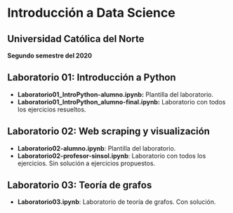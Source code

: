 # Introducción a Data Science

## Universidad Católica del Norte

**Segundo semestre del 2020**

## Laboratorio 01: Introducción a Python

*   **Laboratorio01_IntroPython-alumno.ipynb:** Plantilla del laboratorio.
*   **Laboratorio01_IntroPython_alumno-final.ipynb:** Laboratorio con todos los ejercicios resueltos.

## Laboratorio 02: Web scraping y visualización
 
*  **Laboratorio02-alumno.ipynb**: Plantilla del laboratorio.
*  **Laboratorio02-profesor-sinsol.ipynb**: Laboratorio con todos los ejercicios. Sin solución a ejercicios propuestos.

## Laboratorio 03: Teoría de grafos
 
*  **Laboratorio03.ipynb**: Laboratorio de teoría de grafos. Con solución.

